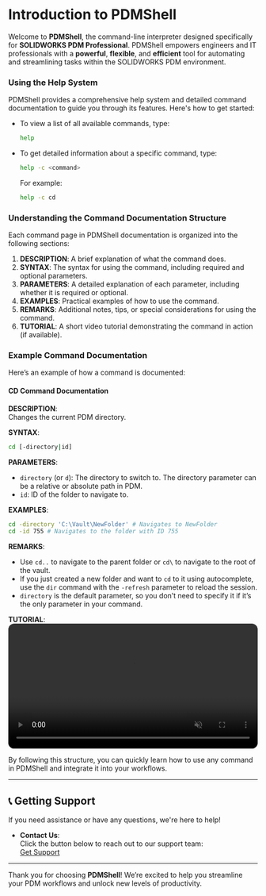 # Introduction to PDMShell

Welcome to **PDMShell**, the command-line interpreter designed specifically for **SOLIDWORKS PDM Professional**. PDMShell empowers engineers and IT professionals with a **powerful**, **flexible**, and **efficient** tool for automating and streamlining tasks within the SOLIDWORKS PDM environment.

### Using the Help System

PDMShell provides a comprehensive help system and detailed command documentation to guide you through its features. Here's how to get started:

- To view a list of all available commands, type:
  ```bash
  help
  ```
- To get detailed information about a specific command, type:
  ```bash
  help -c <command>
  ```
  For example:
  ```bash
  help -c cd
  ```

### Understanding the Command Documentation Structure
Each command page in PDMShell documentation is organized into the following sections:

1. **DESCRIPTION**: A brief explanation of what the command does.
2. **SYNTAX**: The syntax for using the command, including required and optional parameters.
3. **PARAMETERS**: A detailed explanation of each parameter, including whether it is required or optional.
4. **EXAMPLES**: Practical examples of how to use the command.
5. **REMARKS**: Additional notes, tips, or special considerations for using the command.
6. **TUTORIAL**: A short video tutorial demonstrating the command in action (if available).

### Example Command Documentation
Here’s an example of how a command is documented:

#### CD Command Documentation

**DESCRIPTION**:  
Changes the current PDM directory.

**SYNTAX**:  
```bash
cd [-directory|id]
```

**PARAMETERS**:  
- `directory` (or `d`): The directory to switch to. The directory parameter can be a relative or absolute path in PDM.  
- `id`: ID of the folder to navigate to.

**EXAMPLES**:  
```bash
cd -directory 'C:\Vault\NewFolder' # Navigates to NewFolder
cd -id 755 # Navigates to the folder with ID 755
```

**REMARKS**:  
- Use `cd..` to navigate to the parent folder or `cd\` to navigate to the root of the vault.  
- If you just created a new folder and want to `cd` to it using autocomplete, use the `dir` command with the `-refresh` parameter to reload the session.  
- `directory` is the default parameter, so you don’t need to specify it if it’s the only parameter in your command.  

**TUTORIAL**:  
<video src="https://bluebyte.biz/wp-content/pdmshellvideos/cd.mp4" autoplay muted controls style="width: 100%; border-radius: 12px;"></video>


By following this structure, you can quickly learn how to use any command in PDMShell and integrate it into your workflows.

---

## 📞 Getting Support

If you need assistance or have any questions, we're here to help!   

- **Contact Us**:  
  Click the button below to reach out to our support team:  
  [Get Support](mailto:support@bluebytesystemsinc.zohodesk.com)

---

Thank you for choosing **PDMShell**! We’re excited to help you streamline your PDM workflows and unlock new levels of productivity.
